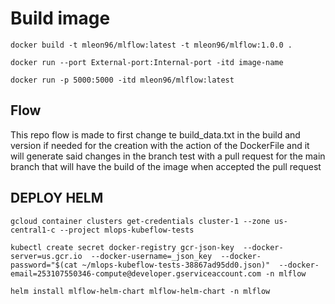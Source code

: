 # Build image

`docker build -t mleon96/mlflow:latest -t mleon96/mlflow:1.0.0 .`

`docker run --port External-port:Internal-port -itd image-name`

`docker run -p 5000:5000 -itd mleon96/mlflow:latest`

## Flow

This repo flow is made to first change te build_data.txt in the build and version if needed for the creation with the action of the DockerFile and it will generate said changes in the branch test with a pull request for the main branch that will have the build of the image when accepted the pull request

## DEPLOY HELM

`gcloud container clusters get-credentials cluster-1 --zone us-central1-c --project mlops-kubeflow-tests`

`kubectl create secret docker-registry gcr-json-key  --docker-server=us.gcr.io  --docker-username=_json_key  --docker-password="$(cat ~/mlops-kubeflow-tests-38867ad95dd0.json)"  --docker-email=253107550346-compute@developer.gserviceaccount.com -n mlflow`

`helm install mlflow-helm-chart mlflow-helm-chart -n mlflow`